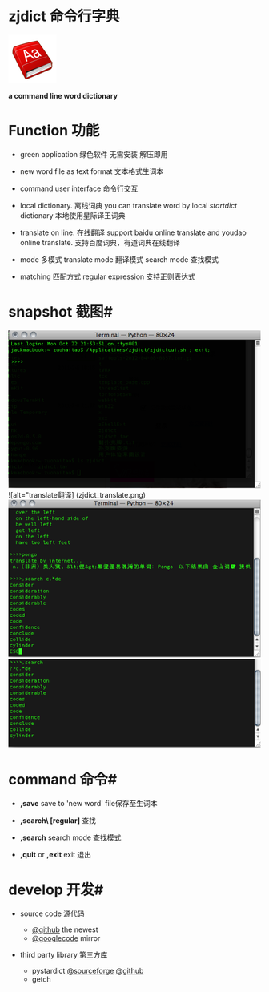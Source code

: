 zjdict 命令行字典
=========================

![alt=zjdict icon图标](zjdict_icon.png)

**a command line word dictionary**

# Function 功能 #
* green application 绿色软件 无需安装 解压即用

* new word file as text format 文本格式生词本

* command user interface 命令行交互

* local dictionary. 离线词典
	you can translate word by local _startdict_ dictionary 
	本地使用星际译王词典

* translate on line. 在线翻译
	support baidu online translate and youdao online translate.
	支持百度词典，有道词典在线翻译

* mode 多模式
	translate mode 翻译模式
	search mode 查找模式

* matching 匹配方式
	regular expression 支持正则表达式

# snapshot 截图#
![alt=run运行](zjdict_run.png)
![alt="translate翻译] (zjdict_translate.png)
![alt=search 查找](zjdict_search.png)
![alt=search mode查找模式](zjdict_search_mode.png)

# command 命令#
	
* **,save** save to 'new word' file保存至生词本

* **,search\ [regular]** 查找

* **,search** search mode 查找模式

* **,quit** or **,exit** exit 退出

# develop 开发#
* source code 源代码
	+ [@github](http://github.com/codepongo/zjdict) the newest
	+ [@googlecode](http://utocode.googlecode.com/svn/trunk/zjdict/) mirror

* third party library 第三方库
	+ pystardict 
	[@sourceforge](http://sourceforge.net/projects/pystardict)
	[@github](https://github.com/lig/pystardict)
	+ getch
